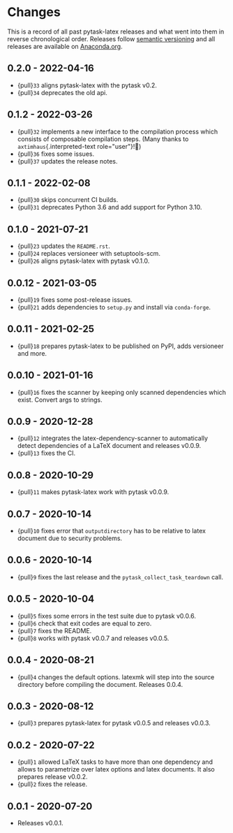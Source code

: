 # Changes

This is a record of all past pytask-latex releases and what went into them in reverse
chronological order. Releases follow [semantic versioning](https://semver.org/) and all
releases are available on [Anaconda.org](https://anaconda.org/conda-forge/pytask-latex).

## 0.2.0 - 2022-04-16

- {pull}`33` aligns pytask-latex with the pytask v0.2.
- {pull}`34` deprecates the old api.

## 0.1.2 - 2022-03-26

- {pull}`32` implements a new interface to the compilation process which consists of
  composable compilation steps. (Many thanks to `axtimhaus`{.interpreted-text
  role="user"}!:tada:)
- {pull}`36` fixes some issues.
- {pull}`37` updates the release notes.

## 0.1.1 - 2022-02-08

- {pull}`30` skips concurrent CI builds.
- {pull}`31` deprecates Python 3.6 and add support for Python 3.10.

## 0.1.0 - 2021-07-21

- {pull}`23` updates the `README.rst`.
- {pull}`24` replaces versioneer with setuptools-scm.
- {pull}`26` aligns pytask-latex with pytask v0.1.0.

## 0.0.12 - 2021-03-05

- {pull}`19` fixes some post-release issues.
- {pull}`21` adds dependencies to `setup.py` and install via `conda-forge`.

## 0.0.11 - 2021-02-25

- {pull}`18` prepares pytask-latex to be published on PyPI, adds versioneer and more.

## 0.0.10 - 2021-01-16

- {pull}`16` fixes the scanner by keeping only scanned dependencies which exist. Convert
  args to strings.

## 0.0.9 - 2020-12-28

- {pull}`12` integrates the latex-dependency-scanner to automatically detect
  dependencies of a LaTeX document and releases v0.0.9.
- {pull}`13` fixes the CI.

## 0.0.8 - 2020-10-29

- {pull}`11` makes pytask-latex work with pytask v0.0.9.

## 0.0.7 - 2020-10-14

- {pull}`10` fixes error that `outputdirectory` has to be relative to latex document due
  to security problems.

## 0.0.6 - 2020-10-14

- {pull}`9` fixes the last release and the `pytask_collect_task_teardown` call.

## 0.0.5 - 2020-10-04

- {pull}`5` fixes some errors in the test suite due to pytask v0.0.6.
- {pull}`6` check that exit codes are equal to zero.
- {pull}`7` fixes the README.
- {pull}`8` works with pytask v0.0.7 and releases v0.0.5.

## 0.0.4 - 2020-08-21

- {pull}`4` changes the default options. latexmk will step into the source directory
  before compiling the document. Releases 0.0.4.

## 0.0.3 - 2020-08-12

- {pull}`3` prepares pytask-latex for pytask v0.0.5 and releases v0.0.3.

## 0.0.2 - 2020-07-22

- {pull}`1` allowed LaTeX tasks to have more than one dependency and allows to
  parametrize over latex options and latex documents. It also prepares release v0.0.2.
- {pull}`2` fixes the release.

## 0.0.1 - 2020-07-20

- Releases v0.0.1.
